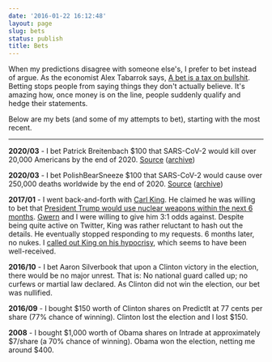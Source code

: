 ```yaml
---
date: '2016-01-22 16:12:48'
layout: page
slug: bets
status: publish
title: Bets
---
```


When my predictions disagree with someone else's, I prefer to bet instead of argue. As the economist Alex Tabarrok says, [A bet is a tax on bullshit](http://marginalrevolution.com/marginalrevolution/2012/11/a-bet-is-a-tax-on-bullshit.html). Betting stops people from saying things they don't actually believe. It's amazing how, once money is on the line, people suddenly qualify and hedge their statements.

Below are my bets (and some of my attempts to bet), starting with the most recent.

---

**2020/03** - I bet Patrick Breitenbach $100 that SARS-CoV-2 would kill over 20,000 Americans by the end of 2020. [Source](https://twitter.com/pbreit/status/1241106016663523328) ([archive](https://archive.is/6kaUA))

**2020/03** - I bet PolishBearSneeze $100 that SARS-CoV-2 would cause over 250,000 deaths worldwide by the end of 2020. [Source](https://old.reddit.com/r/TheMotte/comments/fjzqsd/coronavirus_quarantine_thread_week_2/fkvz6ze/?context=2) ([archive](https://archive.is/bI891))

<!--
**2020/03** - Tried to bet Twitter user ElonBachman that there would be over 25,000 Americans killed by SARS-CoV-2 in 2020. He ignored me. ([Source 1](https://twitter.com/ggreer/status/1237164317142736896). [Source 2](https://twitter.com/ggreer/status/1241140854892285953).)
-->

**2017/01** - I went back-and-forth with [Carl King](http://carlkingdom.com/). He claimed he was willing to bet that [President Trump would use nuclear weapons within the next 6 months](https://twitter.com/carlking/status/822128552015314945). [Gwern](https://www.gwern.net/) and I were willing to give him 3:1 odds against. Despite being quite active on Twitter, King was rather reluctant to hash out the details. He eventually stopped responding to my requests. 6 months later, no nukes. I [called out King on his hypocrisy](https://twitter.com/ggreer/status/888059597407141889), which seems to have been well-received.

<!--
Tweet archived at http://archive.is/s3YXi
-->

**2016/10** - I bet Aaron Silverbook that upon a Clinton victory in the election, there would be no major unrest. That is: No national guard called up; no curfews or martial law declared. As Clinton did not win the election, our bet was nullified.

**2016/09** - I bought $150 worth of Clinton shares on PredictIt at 77 cents per share (77% chance of winning). Clinton lost the election and I lost $150.

**2008** - I bought $1,000 worth of Obama shares on Intrade at approximately $7/share (a 70% chance of winning). Obama won the election, netting me around $400.
